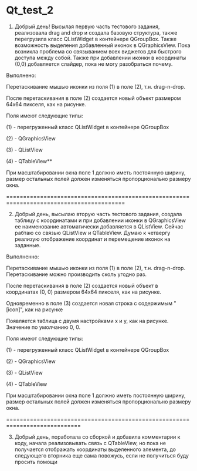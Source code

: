 # Qt_test_2
1. Добрый день! Высылая первую часть тестового задания, реализовала drag and drop и создала базовую структура, также перегрузила класс QListWidget в контейнере QGroupBox. Также возможность выделения добавленный иконок в QGraphicsView. Пока возникла проблема со связыванием всех виджетов для быстрого доступа между собой. Также при добавлении иконки в координаты (0,0) добавляется слайдер, пока не могу разобраться почему.

Выполнено:

Перетаскивание мышью иконки из поля (1) в поле (2), т.н. drag-n-drop.

После перетаскивания в поле (2) создается новый объект размером 64x64 пикселя, как на рисунке.

Поля имеют следующие типы:

(1) - перегруженный класс QListWidget в контейнере QGroupBox

(2) - QGraphicsView

(3) - QListView

(4) - QTableView**

При масштабировании окна поле 1 должно иметь постоянную ширину, размер остальных полей должен изменяться пропорционально размеру окна.

=========================================================================================

2. Добрый день, высылаю вторую часть тестового задания, создала таблицу с координатами и при добавлении иконки в QGraphicsView ее наименование автоматически добавляется в QListView. Сейчас рабтаю со связью QListView и QTableView. Думаю к четвергу реализую отображение координат и перемещение иконок на заданные.

Выполненно:

Перетаскивание мышью иконки из поля (1) в поле (2), т.н. drag-n-drop. Перетаскивание можно производить сколь угодно раз.

После перетаскивания в поле (2) создается новый объект в координатах (0, 0) размером 64x64 пикселя, как на рисунке.

Одновременно в поле (3) создается новая строка с содержимым "[icon]", как на рисунке

Появляется таблица с двумя настройками x и y, как на рисунке. Значение по умолчанию 0, 0.

Поля имеют следующие типы:

(1) - перегруженный класс QListWidget в контейнере QGroupBox

(2) - QGraphicsView

(3) - QListView

(4) - QTableView

При масштабировании окна поле 1 должно иметь постоянную ширину, размер остальных полей должен изменяться пропорционально размеру окна.

============================================================================

3. Добрый день, поработала со сборкой и добавила комментарии к коду, начала реализовывать связь с QTableView, но пока не получается отображать координаты выделенного элемента, до следующего вторника еще сама повожусь, если не получиться буду просить помощи
